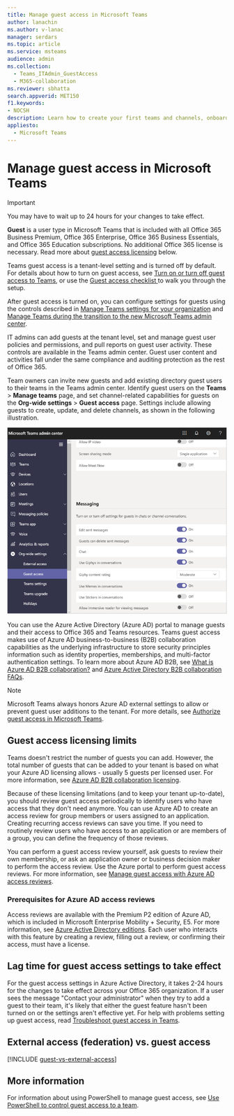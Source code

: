 ```yaml
---
title: Manage guest access in Microsoft Teams
author: lanachin
ms.author: v-lanac
manager: serdars
ms.topic: article
ms.service: msteams
audience: admin
ms.collection: 
  - Teams_ITAdmin_GuestAccess
  - M365-collaboration
ms.reviewer: sbhatta
search.appverid: MET150
f1.keywords:
- NOCSH
description: Learn how to create your first teams and channels, onboard early adopters, monitor usage and feedback, and get resources to plan your organization-wide rollout.
appliesto: 
  - Microsoft Teams
---
```


Manage guest access in Microsoft Teams
======================================

> [!IMPORTANT]
> You may have to wait up to 24 hours for your changes to take effect. 

**Guest** is a user type in Microsoft Teams that is included with all Office 365 Business Premium, Office 365 Enterprise, Office 365 Business Essentials, and Office 365 Education subscriptions. No additional Office 365 license is necessary. Read more about [guest access licensing](#guest-access-licensing-limits) below.

Teams guest access is a tenant-level setting and is turned off by default. For details about how to turn on guest access, see [Turn on or turn off guest access to Teams](set-up-guests.md), or use the [Guest access checklist ](guest-access-checklist.md) to walk you through the setup.

After guest access is turned on, you can configure settings for guests using the controls described in [Manage Teams settings for your organization](enable-features-office-365.md) and [Manage Teams during the transition to the new Microsoft Teams admin center](manage-teams-skypeforbusiness-admin-center.md).     
    
IT admins can add guests at the tenant level, set and manage guest user policies and permissions, and pull reports on guest user activity. These controls are available in the Teams admin center. Guest user content and activities fall under the same compliance and auditing protection as the rest of Office 365.

Team owners can invite new guests and add existing directory guest users to their teams in the Teams admin center. Identify guest users on the **Teams** > **Manage teams** page, and set channel-related capabilities for guests on the  **Org-wide settings** > **Guest access** page. Settings include allowing guests to create, update, and delete channels, as shown in the following illustration.

![Guest permissions settings in Teams](media/manage-guest-access-image1.png)
  
You can use the Azure Active Directory (Azure AD) portal to manage guests and their access to Office 365 and Teams resources. Teams guest access makes use of Azure AD business-to-business (B2B) collaboration capabilities as the underlying infrastructure to store security principles information such as identity properties, memberships, and multi-factor authentication settings. To learn more about Azure AD B2B, see [What is Azure AD B2B collaboration?](https://go.microsoft.com/fwlink/p/?linkid=853011) and [Azure Active Directory B2B collaboration FAQs](https://go.microsoft.com/fwlink/p/?linkid=853020).

> [!NOTE]
> Microsoft Teams always honors Azure AD external settings to allow or prevent guest user additions to the tenant. For more details, see [Authorize guest access in Microsoft Teams](Teams-dependencies.md).


## Guest access licensing limits

Teams doesn't restrict the number of guests you can add. However, the total number of guests that can be added to your tenant is based on what your Azure AD licensing allows - usually 5 guests per licensed user. For more information, see [Azure AD B2B collaboration licensing](https://docs.microsoft.com/azure/active-directory/b2b/licensing-guidance).

Because of these licensing limitations (and to keep your tenant up-to-date), you should review guest access periodically to identify users who have access that they don't need anymore. You can use Azure AD to create an access review for group members or users assigned to an application. Creating recurring access reviews can save you time. If you need to routinely review users who have access to an application or are members of a group, you can define the frequency of those reviews. 

You can perform a guest access review yourself, ask guests to review their own membership, or ask an application owner or business decision maker to perform the access review. Use the Azure portal to perform guest access reviews. For more information, see [Manage guest access with Azure AD access reviews](https://docs.microsoft.com/azure/active-directory/governance/manage-guest-access-with-access-reviews).

###  Prerequisites for Azure AD access reviews

Access reviews are available with the Premium P2 edition of Azure AD, which is included in Microsoft Enterprise Mobility + Security, E5. For more information, see [Azure Active Directory editions](https://docs.microsoft.com/azure/active-directory/fundamentals/active-directory-whatis). Each user who interacts with this feature by creating a review, filling out a review, or confirming their access, must have a license.



## Lag time for guest access settings to take effect

For the guest access settings in Azure Active Directory, it takes 2-24 hours for the changes to take effect across your Office 365 organization. If a user sees the message "Contact your administrator" when they try to add a guest to their team, it's likely that either the guest feature hasn't been turned on or the settings aren't effective yet. For help with problems setting up guest access, read [Troubleshoot guest access in Teams](troubleshoot-guest-access.md).

  
## External access (federation) vs. guest access

[!INCLUDE [guest-vs-external-access](includes/guest-vs-external-access.md)]

## More information

For information about using PowerShell to manage guest access, see [Use PowerShell to control guest access to a team](guest-access-powershell.md).


